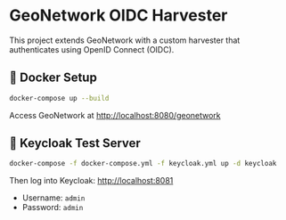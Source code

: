 # GeoNetwork OIDC Harvester

This project extends GeoNetwork with a custom harvester that authenticates using OpenID Connect (OIDC).

## 🐳 Docker Setup

```bash
docker-compose up --build
```

Access GeoNetwork at [http://localhost:8080/geonetwork](http://localhost:8080/geonetwork)

## 🔐 Keycloak Test Server

```bash
docker-compose -f docker-compose.yml -f keycloak.yml up -d keycloak
```

Then log into Keycloak: [http://localhost:8081](http://localhost:8081)
- Username: `admin`
- Password: `admin`
